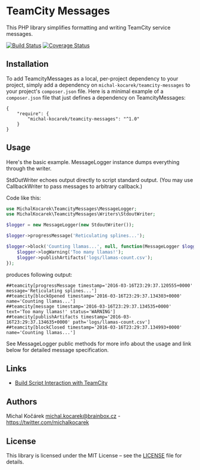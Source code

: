 # TeamCity Messages

This PHP library simplifies formatting and writing TeamCity service messages.

[![Build Status](https://travis-ci.org/michal-kocarek/teamcity-messages.svg?branch=master)](https://travis-ci.org/michal-kocarek/teamcity-messages)
[![Coverage Status](https://coveralls.io/repos/github/michal-kocarek/teamcity-messages/badge.svg?branch=master)](https://coveralls.io/github/michal-kocarek/teamcity-messages?branch=master)

## Installation

To add TeamcityMessages as a local, per-project dependency to your project, simply add a dependency on `michal-kocarek/teamcity-messages` to your project's `composer.json` file.
Here is a minimal example of a `composer.json` file that just defines a dependency on TeamcityMessages:

    {
        "require": {
            "michal-kocarek/teamcity-messages": "^1.0"
        }
    }


## Usage

Here's the basic example. MessageLogger instance dumps everything through the writer.

StdOutWriter echoes output directly to script standard output. (You may use CallbackWriter to pass messages
to arbitrary callback.)

Code like this:

```php
use MichalKocarek\TeamcityMessages\MessageLogger;
use MichalKocarek\TeamcityMessages\Writers\StdoutWriter;

$logger = new MessageLogger(new StdoutWriter());

$logger->progressMessage('Reticulating splines...');

$logger->block('Counting llamas...', null, function(MessageLogger $logger) {
    $logger->logWarning('Too many llamas!');
    $logger->publishArtifacts('logs/llamas-count.csv');
});
```

produces following output:

```
##teamcity[progressMessage timestamp='2016-03-16T23:29:37.120555+0000' message='Reticulating splines...']
##teamcity[blockOpened timestamp='2016-03-16T23:29:37.134303+0000' name='Counting llamas...']
##teamcity[message timestamp='2016-03-16T23:29:37.134535+0000' text='Too many llamas!' status='WARNING']
##teamcity[publishArtifacts timestamp='2016-03-16T23:29:37.134635+0000' path='logs/llamas-count.csv']
##teamcity[blockClosed timestamp='2016-03-16T23:29:37.134993+0000' name='Counting llamas...']
```

See MessageLogger public methods for more info about the usage and link below for detailed message specification.

## Links

* [Build Script Interaction with TeamCity](https://confluence.jetbrains.com/display/TCD9/Build+Script+Interaction+with+TeamCity)

## Authors

Michal Kočárek <michal.kocarek@brainbox.cz> - <https://twitter.com/michalkocarek>

## License

This library is licensed under the MIT License – see the [LICENSE](LICENSE.txt) file for details.
